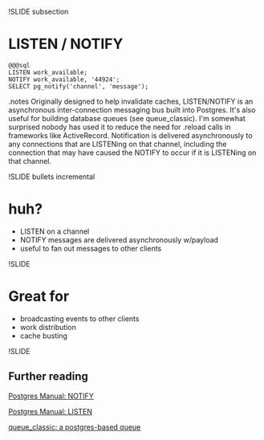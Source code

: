 !SLIDE subsection
# LISTEN / NOTIFY
    @@@sql
    LISTEN work_available;
    NOTIFY work_available, '44924';
    SELECT pg_notify('channel', 'message');

.notes Originally designed to help invalidate caches, LISTEN/NOTIFY is an asynchronous inter-connection messaging bus built into Postgres. It's also useful for building database queues (see queue_classic). I'm somewhat surprised nobody has used it to reduce the need for .reload calls in frameworks like ActiveRecord. Notification is delivered asynchronously to any connections that are LISTENing on that channel, including the connection that may have caused the NOTIFY to occur if it is LISTENing on that channel.

!SLIDE bullets incremental
# huh?

* LISTEN on a channel
* NOTIFY messages are delivered asynchronously w/payload
* useful to fan out messages to other clients

!SLIDE
# Great for
* broadcasting events to other clients
* work distribution
* cache busting

!SLIDE
## Further reading

[Postgres Manual: NOTIFY](http://www.postgresql.org/docs/9.2/static/sql-notify.html)

[Postgres Manual: LISTEN](http://www.postgresql.org/docs/9.2/static/sql-listen.html)

[queue_classic: a postgres-based queue](https://github.com/ryandotsmith/queue_classic)

